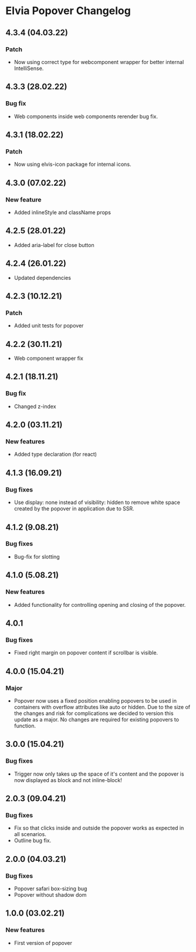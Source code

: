 # Elvia Popover Changelog

## 4.3.4 (04.03.22)

### Patch

- Now using correct type for webcomponent wrapper for better internal IntelliSense.

## 4.3.3 (28.02.22)

### Bug fix

- Web components inside web components rerender bug fix.

## 4.3.1 (18.02.22)

### Patch

- Now using elvis-icon package for internal icons.

## 4.3.0 (07.02.22)

### New feature

- Added inlineStyle and className props

## 4.2.5 (28.01.22)

- Added aria-label for close button

## 4.2.4 (26.01.22)

- Updated dependencies

## 4.2.3 (10.12.21)

### Patch

- Added unit tests for popover

## 4.2.2 (30.11.21)

- Web component wrapper fix

## 4.2.1 (18.11.21)

### Bug fix

- Changed z-index

## 4.2.0 (03.11.21)

### New features

- Added type declaration (for react)

## 4.1.3 (16.09.21)

### Bug fixes

- Use display: none instead of visibility: hidden to remove white space created by the popover in application
  due to SSR.

## 4.1.2 (9.08.21)

### Bug fixes

- Bug-fix for slotting

## 4.1.0 (5.08.21)

### New features

- Added functionality for controlling opening and closing of the popover.

## 4.0.1

### Bug fixes

- Fixed right margin on popover content if scrollbar is visible.

## 4.0.0 (15.04.21)

### Major

- Popover now uses a fixed position enabling popovers to be used in containers with overflow attributes like
  auto or hidden. Due to the size of the changes and risk for complications we decided to version this update
  as a major. No changes are required for existing popovers to function.

## 3.0.0 (15.04.21)

### Bug fixes

- Trigger now only takes up the space of it's content and the popover is now displayed as block and not
  inline-block!

## 2.0.3 (09.04.21)

### Bug fixes

- Fix so that clicks inside and outside the popover works as expected in all scenarios.
- Outline bug fix.

## 2.0.0 (04.03.21)

### Bug fixes

- Popover safari box-sizing bug
- Popover without shadow dom

## 1.0.0 (03.02.21)

### New features

- First version of popover
